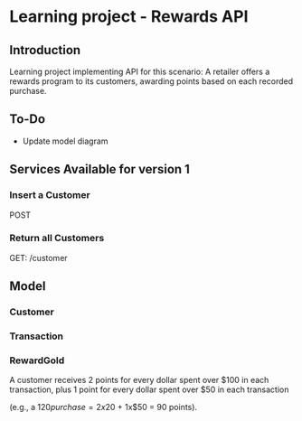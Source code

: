 # Learning project - Rewards API

## Introduction

Learning project implementing API for this scenario: A retailer offers a rewards program to its customers, awarding points based on each recorded purchase.

## To-Do

- Update model diagram

## Services Available for version 1

### Insert a Customer

POST

### Return all Customers

GET: /customer

## Model

### Customer

### Transaction

### RewardGold

A customer receives 2 points for every dollar spent over $100 in each transaction, plus 1 point for every dollar spent over $50 in each transaction

(e.g., a $120 purchase = 2x$20 + 1x$50 = 90 points).